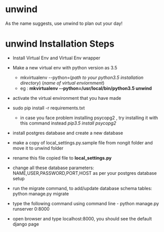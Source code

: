 # unwind
As the name suggests, use unwind to plan out your day!

# unwind Installation Steps

- Install Virtual Env and Virtual Env wrapper

- Make a new virtual env with python version as 3.5
	
	- mkvirtualenv --python=(*path to your python3.5 installation directory*) (*name of virtual enviornment*)
	- eg : **mkvirtualenv --python=/usr/local/bin/python3.5 unwind**

- activate the virtual environment that you have made

- sudo pip install -r requirements.txt
	
	- in case you face problem installing psycopg2 , try installing it with this command instead _pip3.5_ _install_ _psycopg2_

- install postgres database and create a new database

- make a copy of local_settings.py.sample file from nongit folder and move it to unwind folder

- rename this file copied file to **local_settings.py** 

- change all these database parameters: NAME,USER,PASSWORD,PORT,HOST as per your postgres database setup

- run the migrate command, to add/update database schema tables: python manage.py migrate 

- type the following command using command line - python manage.py runserver 0:8000 

- open browser and type localhost:8000, you should see the default django page
